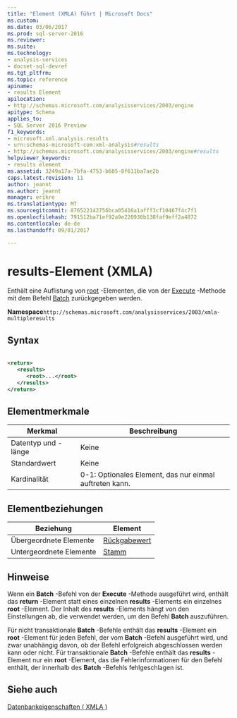 ```yaml
---
title: "Element (XMLA) führt | Microsoft Docs"
ms.custom: 
ms.date: 03/06/2017
ms.prod: sql-server-2016
ms.reviewer: 
ms.suite: 
ms.technology:
- analysis-services
- docset-sql-devref
ms.tgt_pltfrm: 
ms.topic: reference
apiname:
- results Element
apilocation:
- http://schemas.microsoft.com/analysisservices/2003/engine
apitype: Schema
applies_to:
- SQL Server 2016 Preview
f1_keywords:
- microsoft.xml.analysis.results
- urn:schemas-microsoft-com:xml-analysis#results
- http://schemas.microsoft.com/analysisservices/2003/engine#results
helpviewer_keywords:
- results element
ms.assetid: 3249a17a-7bfa-4753-b605-8f611ba7ae2b
caps.latest.revision: 11
author: jeannt
ms.author: jeannt
manager: erikre
ms.translationtype: MT
ms.sourcegitcommit: 876522142756bca05416a1afff3cf10467f4c7f1
ms.openlocfilehash: 791512ba71ef92a9e220936b138faf9eff2a4872
ms.contentlocale: de-de
ms.lasthandoff: 09/01/2017

---
```

# <a name="results-element-xmla"></a>results-Element (XMLA)
  Enthält eine Auflistung von [root](../../../analysis-services/xmla/xml-elements-properties/root-element-xmla.md) -Elementen, die von der [Execute](../../../analysis-services/xmla/xml-elements-methods-execute.md) -Methode mit dem Befehl [Batch](../../../analysis-services/xmla/xml-elements-commands/batch-element-xmla.md) zurückgegeben werden.  
  
 **Namespace**`http://schemas.microsoft.com/analysisservices/2003/xmla-multipleresults`  
  
## <a name="syntax"></a>Syntax  
  
```xml  
  
<return>  
   <results>  
      <root>...</root>  
   </results>  
</return>  
```  
  
## <a name="element-characteristics"></a>Elementmerkmale  
  
|Merkmal|Beschreibung|  
|--------------------|-----------------|  
|Datentyp und -länge|Keine|  
|Standardwert|Keine|  
|Kardinalität|0-1: Optionales Element, das nur einmal auftreten kann.|  
  
## <a name="element-relationships"></a>Elementbeziehungen  
  
|Beziehung|Element|  
|------------------|-------------|  
|Übergeordnete Elemente|[Rückgabewert](../../../analysis-services/xmla/xml-elements-properties/return-element-xmla.md)|  
|Untergeordnete Elemente|[Stamm](../../../analysis-services/xmla/xml-elements-properties/root-element-xmla.md)|  
  
## <a name="remarks"></a>Hinweise  
 Wenn ein **Batch** -Befehl von der **Execute** -Methode ausgeführt wird, enthält das **return** -Element statt eines einzelnen **results** -Elements ein einzelnes **root** -Element. Der Inhalt des **results** -Elements hängt von den Einstellungen ab, die verwendet werden, um den Befehl **Batch** auszuführen.  
  
 Für nicht transaktionale **Batch** -Befehle enthält das **results** -Element ein **root** -Element für jeden Befehl, der vom **Batch** -Befehl ausgeführt wird, und zwar unabhängig davon, ob der Befehl erfolgreich abgeschlossen werden kann oder nicht. Für transaktionale **Batch** -Befehle enthält das **results** -Element nur ein **root** -Element, das die Fehlerinformationen für den Befehl enthält, der innerhalb des **Batch** -Befehls fehlgeschlagen ist.  
  
## <a name="see-also"></a>Siehe auch  
 [Datenbankeigenschaften &#40; XMLA &#41;](../../../analysis-services/xmla/xml-elements-properties/xml-elements-properties.md)  
  
  
